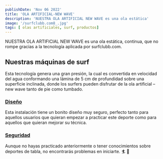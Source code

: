 ```yaml
---
publishDate: 'Nov 06 2022'
title: 'OLA ARTIFICIAL-NEW WAVE'
description: 'NUESTRA OLA ARTIFICIAL NEW WAVE es una ola estática'
image: '/surfclubb.com8_.jpg'
tags: [ olas artificiales, surf, productos]
---
```


NUESTRA OLA ARTIFICIAL NEW WAVE es una ola estática, continua, que no rompe gracias a la tecnología aplicada por surfclubb.com.

## Nuestras máquinas de surf

Esta tecnología genera una gran presión, la cual es convertida en velocidad del agua conformando una lámina de 5 cm de profundidad sobre una superficie inclinada, donde los surfers pueden disfrutar de la ola artificial – new wave tanto de pie como tumbado.

### [Diseño](https://)

Esta instalación tiene un bonito diseño muy seguro, perfecto tanto para aquellos usuarios que quieran empezar a practicar este deporte como para aquellos que quieran mejorar su técnica.

### [Seguridad](https://)

Aunque no hayas practicado anteriormente o tener conocimientos sobre deportes de tabla, no encontrarás problemas en iniciarte. 🏄 👀


